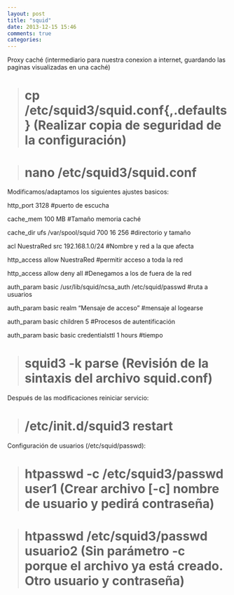 ```yaml
---
layout: post
title: "squid"
date: 2013-12-15 15:46
comments: true
categories: 
---
```

Proxy caché (intermediario para nuestra conexion a internet, guardando las paginas visualizadas en una caché)

># cp /etc/squid3/squid.conf{,.defaults} (Realizar copia de seguridad de la configuración)

># nano /etc/squid3/squid.conf

Modificamos/adaptamos los siguientes ajustes basicos:

http_port 3128 #puerto de escucha

cache_mem 100 MB #Tamaño memoria caché

cache_dir ufs /var/spool/squid 700 16 256 #directorio y tamaño

acl NuestraRed src 192.168.1.0/24 #Nombre y red a la que afecta

http_access allow NuestraRed #permitir acceso a toda la red

http_access allow deny all #Denegamos a los de fuera de la red

auth_param basic /usr/lib/squid/ncsa_auth /etc/squid/passwd #ruta a usuarios

auth_param basic realm “Mensaje de acceso” #mensaje al logearse

auth_param basic children 5 #Procesos de autentificación

auth_param basic basic credentialsttl 1 hours #tiempo

># squid3 -k parse (Revisión de la sintaxis del archivo squid.conf)

Después de las modificaciones reiniciar servicio:

># /etc/init.d/squid3 restart

Configuración de usuarios (/etc/squid/passwd):

># htpasswd -c /etc/squid3/passwd user1 (Crear archivo [-c] nombre de usuario y pedirá contraseña)

># htpasswd /etc/squid3/passwd usuario2 (Sin parámetro -c porque el archivo ya está creado. Otro usuario y contraseña)

